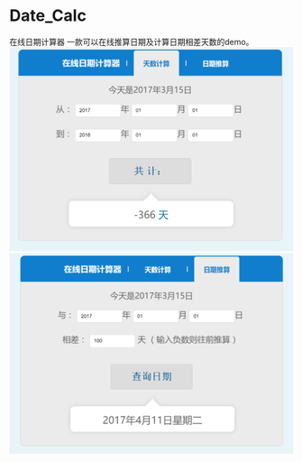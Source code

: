 # Date_Calc
在线日期计算器
一款可以在线推算日期及计算日期相差天数的demo。
![Date_Calc](css/images/date.png)
![Date_Calc](css/images/day.png)
